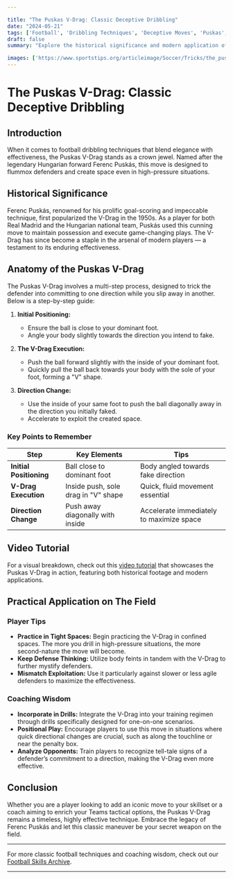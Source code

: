 ```yaml
---

title: "The Puskas V-Drag: Classic Deceptive Dribbling"
date: "2024-05-21"
tags: ['Football', 'Dribbling Techniques', 'Deceptive Moves', 'Puskas', 'Skills', 'Soccer History', 'Player Tips', 'Coaching Wisdom', 'Tricks']
draft: false
summary: "Explore the historical significance and modern application of the Puskas V-Drag to leave defenders in the dust with this timeless dribbling maneuver."

images: ['https://www.sportstips.org/articleimage/Soccer/Tricks/the_puskas_v_drag_classic_deceptive_dribbling.webp']
---
```


# The Puskas V-Drag: Classic Deceptive Dribbling

## Introduction

When it comes to football dribbling techniques that blend elegance with effectiveness, the Puskas V-Drag stands as a crown jewel. Named after the legendary Hungarian forward Ferenc Puskás, this move is designed to flummox defenders and create space even in high-pressure situations.

## Historical Significance

Ferenc Puskás, renowned for his prolific goal-scoring and impeccable technique, first popularized the V-Drag in the 1950s. As a player for both Real Madrid and the Hungarian national team, Puskás used this cunning move to maintain possession and execute game-changing plays. The V-Drag has since become a staple in the arsenal of modern players — a testament to its enduring effectiveness.

## Anatomy of the Puskas V-Drag

The Puskas V-Drag involves a multi-step process, designed to trick the defender into committing to one direction while you slip away in another. Below is a step-by-step guide:

1. **Initial Positioning:**
   * Ensure the ball is close to your dominant foot.
   * Angle your body slightly towards the direction you intend to fake.

2. **The V-Drag Execution:**
   * Push the ball forward slightly with the inside of your dominant foot.
   * Quickly pull the ball back towards your body with the sole of your foot, forming a "V" shape.

3. **Direction Change:**
   * Use the inside of your same foot to push the ball diagonally away in the direction you initially faked.
   * Accelerate to exploit the created space.

### Key Points to Remember

| Step                   | Key Elements                        | Tips                                        |
|------------------------|-------------------------------------|---------------------------------------------|
| **Initial Positioning**| Ball close to dominant foot         | Body angled towards fake direction          |
| **V-Drag Execution**   | Inside push, sole drag in "V" shape | Quick, fluid movement essential             |
| **Direction Change**   | Push away diagonally with inside    | Accelerate immediately to maximize space   |

## Video Tutorial

For a visual breakdown, check out this [video tutorial](https://your-video-link-here.com) that showcases the Puskas V-Drag in action, featuring both historical footage and modern applications.

## Practical Application on The Field

### Player Tips

- **Practice in Tight Spaces:** Begin practicing the V-Drag in confined spaces. The more you drill in high-pressure situations, the more second-nature the move will become.
- **Keep Defense Thinking:** Utilize body feints in tandem with the V-Drag to further mystify defenders.
- **Mismatch Exploitation:** Use it particularly against slower or less agile defenders to maximize the effectiveness.

### Coaching Wisdom

- **Incorporate in Drills:** Integrate the V-Drag into your training regimen through drills specifically designed for one-on-one scenarios.
- **Positional Play:** Encourage players to use this move in situations where quick directional changes are crucial, such as along the touchline or near the penalty box.
- **Analyze Opponents:** Train players to recognize tell-tale signs of a defender’s commitment to a direction, making the V-Drag even more effective.

## Conclusion

Whether you are a player looking to add an iconic move to your skillset or a coach aiming to enrich your Teams tactical options, the Puskas V-Drag remains a timeless, highly effective technique. Embrace the legacy of Ferenc Puskás and let this classic maneuver be your secret weapon on the field.

---

For more classic football techniques and coaching wisdom, check out our [Football Skills Archive](https://your-archive-link-here.com).

---